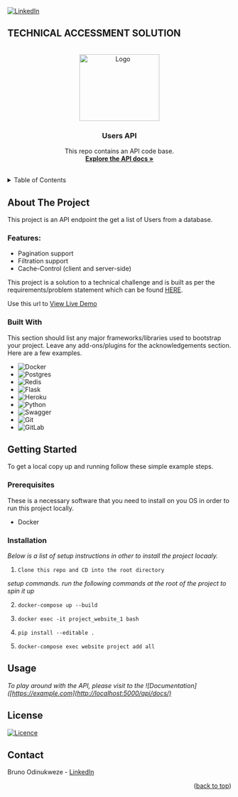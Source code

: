 [![LinkedIn](https://img.shields.io/badge/linkedin-%230077B5.svg?style=for-the-badge&logo=linkedin&logoColor=white)](https://www.linkedin.com/in/bruno-odinukweze-023a48198/)


## TECHNICAL ACCESSMENT SOLUTION

<a name="readme-top"></a>

<!-- PROJECT LOGO -->
<br />
<div align="center">
  <a href="https://github.com/othneildrew/Best-README-Template">
    <img src="https://img.freepik.com/free-vector/gradient-api-illustration_23-2149368725.jpg?w=1060&t=st=1663195122~exp=1663195722~hmac=3a7503a684c20cde6aef60d2c9ee282c3d605702dfd44dd2d0459ad3daceecea" alt="Logo" width="180" height="150">
  </a>

  <h3 align="center">Users API</h3>

  <p align="center">
    This repo contains an API code base.
    <br />
    <a href="http://localhost:5000/api/docs/"><strong>Explore the API docs »</strong></a>
    <br />
    <br />
 
  </p>
</div>



<!-- TABLE OF CONTENTS -->
<details>
  <summary>Table of Contents</summary>
  <ol>
    <li>
      <a href="#about-the-project">About The Project</a>
      <ul>
        <li><a href="#built-with">Tech Stack</a></li>
      </ul>
    </li>
    <li>
      <a href="#getting-started">Getting Started</a>
      <ul>
        <li><a href="#prerequisites">Prerequisites</a></li>
        <li><a href="#installation">Installation/Setup Instruction</a></li>
      </ul>
    </li>
    <li><a href="#usage">Usage</a></li>
    <li><a href="#license">License</a></li>
    <li><a href="#contact">Contact</a></li>
  </ol>
</details>



<!-- ABOUT THE PROJECT -->
## About The Project

This project is an API endpoint the get a list of Users from a database.

### Features:
* Pagination support
* Filtration support
* Cache-Control (client and server-side)

This project is a solution to a technical challenge and is built as per the requirements/problem statement which can be found <a href="https://gist.github.com/scabbiaza/82e9069cfa71c4d7aa9d9539a794a1db">HERE</a>.



Use this url to <a href="#readme-top">View Live Demo</a>

<!-- <p align="right">(<a href="#readme-top">back to top</a>)</p> -->



### Built With

This section should list any major frameworks/libraries used to bootstrap your project. Leave any add-ons/plugins for the acknowledgements section. Here are a few examples.

* ![Docker](https://img.shields.io/badge/docker-%230db7ed.svg?style=for-the-badge&logo=docker&logoColor=white)
* ![Postgres](https://img.shields.io/badge/postgres-%23316192.svg?style=for-the-badge&logo=postgresql&logoColor=white)
* ![Redis](https://img.shields.io/badge/redis-%23DD0031.svg?style=for-the-badge&logo=redis&logoColor=white)
* ![Flask](https://img.shields.io/badge/flask-%23000.svg?style=for-the-badge&logo=flask&logoColor=white)
* ![Heroku](https://img.shields.io/badge/heroku-%23430098.svg?style=for-the-badge&logo=heroku&logoColor=white)
* ![Python](https://img.shields.io/badge/python-3670A0?style=for-the-badge&logo=python&logoColor=ffdd54)
* ![Swagger](https://img.shields.io/badge/-Swagger-%23Clojure?style=for-the-badge&logo=swagger&logoColor=white)
* ![Git](https://img.shields.io/badge/git-%23F05033.svg?style=for-the-badge&logo=git&logoColor=white)
* ![GitLab](https://img.shields.io/badge/gitlab-%23181717.svg?style=for-the-badge&logo=gitlab&logoColor=white)




<!-- GETTING STARTED -->
## Getting Started

To get a local copy up and running follow these simple example steps.

### Prerequisites

These is a necessary software that you need to install on you OS in order to run this project locally.
* Docker


### Installation

_Below is a list of setup instructions in other to install the project locaaly._

1. `Clone this repo and CD into the root directory`

_setup commands. run the following commands at the root of the project to spin it up_

2. ```
   docker-compose up --build
   ```
   
3. ```
   docker exec -it project_website_1 bash 
   ```
   
4. ```
   pip install --editable .
   ```
   
5. ```
   docker-compose exec website project add all
   ```
   

<!-- USAGE EXAMPLES -->
## Usage

_To play around with the API, please visit to the ![Documentation]([https://example.com](http://localhost:5000/api/docs/)_


<!-- LICENSE -->
## License

[![Licence](https://img.shields.io/github/license/Ileriayo/markdown-badges?style=for-the-badge)](./LICENSE)


<!-- CONTACT -->
## Contact

Bruno Odinukweze - [LinkedIn](https://www.linkedin.com/in/bruno-odinukweze-023a48198/)


<p align="right">(<a href="#readme-top">back to top</a>)</p>


